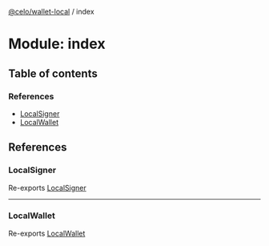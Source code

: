 [@celo/wallet-local](../README.md) / index

# Module: index

## Table of contents

### References

- [LocalSigner](index.md#localsigner)
- [LocalWallet](index.md#localwallet)

## References

### LocalSigner

Re-exports [LocalSigner](../classes/local_signer.LocalSigner.md)

___

### LocalWallet

Re-exports [LocalWallet](../classes/local_wallet.LocalWallet.md)
